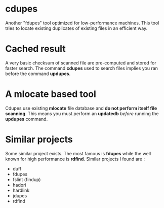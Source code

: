# cdupes
Another "fdupes" tool optimized for low-performance machines.
This tool tries to locate existing duplicates of existing files in an efficient way.

# Cached result
A very basic checksum of scanned file are pre-computed and stored for faster search.
The command **cdupes** used to search files implies you ran before the command **updupes**.

# A mlocate based tool
Cdupes use existing **mlocate** file database and **do not perform itself file scanning**.
This means you must perform an **updatedb** _before_ running the **updupes** command.

# Similar projects
Some similar project exists.
The most famous is **fdupes** while the well known for high performance is **rdfind**.
Similar projects I found are :
* duff
* fdupes
* fslint (findup)
* hadori
* hardlink
* jdupes
* rdfind
